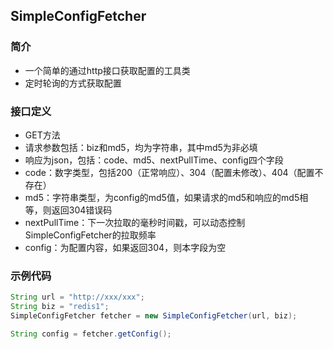 
## SimpleConfigFetcher

### 简介
* 一个简单的通过http接口获取配置的工具类
* 定时轮询的方式获取配置

### 接口定义

* GET方法
* 请求参数包括：biz和md5，均为字符串，其中md5为非必填
* 响应为json，包括：code、md5、nextPullTime、config四个字段
* code：数字类型，包括200（正常响应）、304（配置未修改）、404（配置不存在）
* md5：字符串类型，为config的md5值，如果请求的md5和响应的md5相等，则返回304错误码
* nextPullTime：下一次拉取的毫秒时间戳，可以动态控制SimpleConfigFetcher的拉取频率
* config：为配置内容，如果返回304，则本字段为空

### 示例代码

```java
String url = "http://xxx/xxx";
String biz = "redis1";
SimpleConfigFetcher fetcher = new SimpleConfigFetcher(url, biz);

String config = fetcher.getConfig();

```